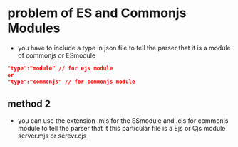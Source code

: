 # problem of ES and Commonjs Modules
- you have to include a type in json file to tell the parser that it is a module of commonjs or ESmodule
```json
"type":"module" // for ejs module 
or 
"type":"commonjs" // for commonjs module
```
## method 2
- you can use the extension .mjs for the ESmodule and .cjs for commonjs module to tell the parser that it this particular file is a Ejs or Cjs module
server.mjs 
or serevr.cjs